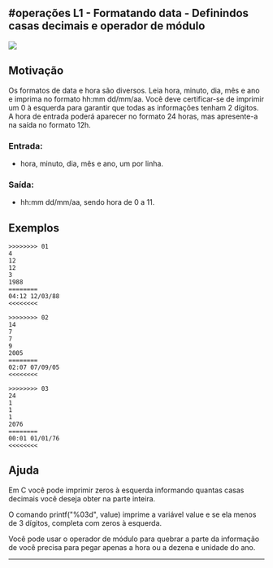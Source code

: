 ## #operações L1 - Formatando data - Definindos casas decimais e operador de módulo

![](__capa.jpg)

## Motivação

Os formatos de data e hora são diversos. Leia hora, minuto, dia, mês e ano e imprima no formato hh:mm dd/mm/aa. Você deve certificar-se de imprimir um 0 à esquerda para garantir que todas as informações tenham 2 dígitos. A hora de entrada poderá aparecer no formato 24 horas, mas apresente-a na saída no formato 12h.

### Entrada:
- hora, minuto, dia, mês e ano, um por linha.

### Saída:
- hh:mm dd/mm/aa, sendo hora de 0 a 11.

## Exemplos

```
>>>>>>>> 01
4
12
12
3
1988
========
04:12 12/03/88
<<<<<<<<

>>>>>>>> 02
14
7
7
9
2005
========
02:07 07/09/05
<<<<<<<<

>>>>>>>> 03
24
1
1
1
2076
========
00:01 01/01/76
<<<<<<<<
```

## Ajuda

Em C você pode imprimir zeros à esquerda informando quantas casas decimais você deseja obter na parte inteira.

O comando printf("%03d", value) imprime a variável value e se ela menos de 3 dígitos, completa com zeros à esquerda.

Você pode usar o operador de módulo para quebrar a parte da informação de você precisa para pegar apenas a hora ou a dezena e unidade do ano.

---

